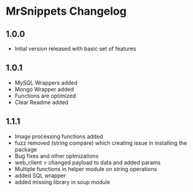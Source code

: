 # MrSnippets Changelog

## 1.0.0
- Intial version released with basic set of features

## 1.0.1
* MySQL Wrappers added
* Mongo Wrapper added
* Functions are optimized
* Clear Readme added

## 1.1.1
-  Image processing functions added
-  fuzz removed (string compare) which creating issue in installing the package
- Bug fixes and other optmizations
- web_client > changed payload to data and added params
- Multiple functions in helper module on string operations
- added SQL wrapper
- added missing library in soup module